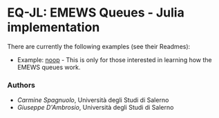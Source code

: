 # EQ-JL: EMEWS Queues - Julia implementation

There are currently the following examples (see their Readmes):

- Example: [noop](example/noop) - This is only for those interested in learning how the EMEWS queues work.

### Authors

- _Carmine Spagnuolo_, Università degli Studi di Salerno
- _Giuseppe D'Ambrosio_, Università degli Studi di Salerno
